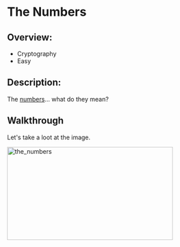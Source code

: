 # The Numbers

## Overview:
* Cryptography
* Easy

## Description:
The [numbers](https://jupiter.challenges.picoctf.org/static/f209a32253affb6f547a585649ba4fda/the_numbers.png)... what do they mean?

## Walkthrough
Let's take a loot at the image.

<img width="387" height="217" alt="the_numbers" src="https://github.com/user-attachments/assets/a2a3c6bc-4d81-46c4-8eb5-1b57197890d5" />
